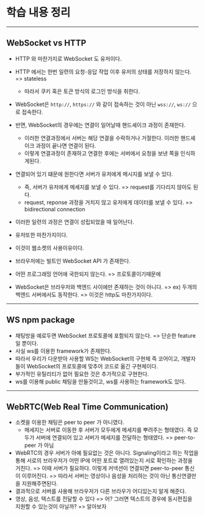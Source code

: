 # 학습 내용 정리

---

## WebSocket vs HTTP

- HTTP 와 마찬가지로 WebSocket 도 유저이다. 
- HTTP 에서는 한번 일련의 요청-응답 작업 이후 유저의 상태를 저장하지 않는다. => stateless
  - 따라서 쿠키 혹은 토큰 방식의 로그인 방식을 취한다.

- WebSocket은 `http://`, `https://` 와 같이 접속하는 것이 아닌 `wss://`, `ws://` 으로 접속한다. 
- 반면, WebSocket의 경우에는 연결이 일어날때 핸드셰이크 과정이 존재한다. 
  - 이러한 연결과정에서 서버는 해당 연결을 수락하거나 거절한다. 이러한 핸드셰이크 과정이 끝나면 연결이 된다.
  - 이렇게 연결과정이 존재하고 연결한 후에는 서버에서 요청을 보낸 쪽을 인식하게된다. 
- 연결되어 있기 떄문에 원한다면 서버가 유저에게 메시지를 보낼 수 있다. 
  - 즉, 서버가 유저에게 메세지를 보낼 수 있다. => request를 기다리지 않아도 된다. 
  - request, reponse 과정을 거치지 않고 유저에게 데이터를 보낼 수 있다. => bidirectional connection
- 이러한 일련의 과정은 연결이 성립되었을 때 일어난다. 
- 유저또한 마찬가지이다.
- 이것이 웹소켓의 사용이유이다. 

- 브라우저에는 빌트인 WebSocket API 가 존재한다.
- 어떤 프로그래밍 언어에 국한되지 않는다. => 프로토콜이기때문에
- WebSocket은 브라우저와 백엔드 사이에만 존재하는 것이 아니다. => ex) 두개의 백엔드 서버에서도 동작한다. => 이것은 http도 마찬가지이다.

--- 

## WS npm package

- 채팅방을 예로두면 WebSocket 프로토콜에 포함되지 않는다. => 단순한 feature 일 뿐이다. 
- 사실 ws를 이용한 framework가 존재한다. 
- 따라서 우리가 다운받아 사용할 WS는 WebSocket의 구현체 즉 코어이고, 개발자들이 WebSocket의 프로토콜에 맞추어 코드로 옮긴 구현체이다.
- 부가적인 유틸리티가 없어 필요한 것은 추가적으로 구현한다.
- ws를 이용해 public 채팅을 만들것이고, ws를 사용하는 framework도 있다.


---

## WebRTC(Web Real Time Communication)

- 소켓을 이용한 채팅은 peer to peer 가 아니였다. 
  - 메세지는 서버로 이동한 후 서버가 모두에게 메세지를 뿌려주는 형태였다. 즉 모두가 서버에 연결되어 있고 서버가 메세지를 전달하는 형태였다. => peer-to-peer 가 아님
- WebRTC의 경우 서버가 아예 필요없는 것은 아니다. Signaling이라고 하는 작업을 통해 서로의 브라우저가 어떤 IP에 어떤 포트로 열려있는지 서로 확인하는 과정을 거친다. => 이때 서버가 필요하다. 이렇게 커넥션이 연결되면 peer-to-peer 통신이 이루어진다. => 따라서 서버는 영상이나 음성을 처리하는 것이 아닌 통신연결만을 지원해주면된다.
- 결과적으로 서버를 사용해 브라우저가 다른 브라우가 어디있는지 알게 해준다.
- 영상, 음성, 텍스트를 전달할 수 있다 => 어? 그러면 텍스트의 경우에 동시편집을 지원할 수 있는것이 아닐까? => 알아보자